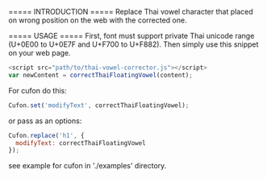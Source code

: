 ===== INTRODUCTION =====
Replace Thai vowel character that placed on wrong position on the web with the
corrected one.

===== USAGE =====
First, font must support private Thai unicode range (U+0E00 to U+0E7F and U+F700
to U+F882). Then simply use this snippet on your web page.

```javascript
<script src="path/to/thai-vowel-corrector.js"></script>
var newContent = correctThaiFloatingVowel(content);
```

For cufon do this:
```javascript
Cufon.set('modifyText', correctThaiFloatingVowel);
```

or pass as an options:

```javascript
Cufon.replace('h1', {
  modifyText: correctThaiFloatingVowel
});
```

see example for cufon in './examples' directory.
